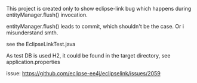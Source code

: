 This project is created only to show eclipse-link bug which happens during entityManager.flush() invocation.

entityManager.flush() leads to commit, which shouldn't be the case. Or i misunderstand smth.

see the EclipseLinkTest.java

As test DB is used H2, it could be found in the target directory, see application.properties

issue: https://github.com/eclipse-ee4j/eclipselink/issues/2059